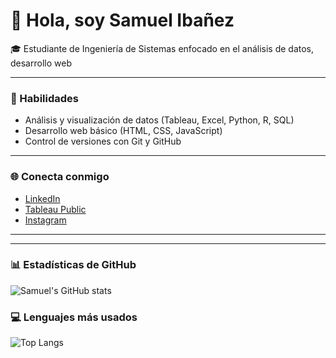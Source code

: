 # 👋 Hola, soy Samuel Ibañez

🎓 Estudiante de Ingeniería de Sistemas enfocado en el análisis de datos, desarrollo web

---

### 🧠 Habilidades
- Análisis y visualización de datos (Tableau, Excel, Python, R, SQL)
- Desarrollo web básico (HTML, CSS, JavaScript)
- Control de versiones con Git y GitHub

---


### 🌐 Conecta conmigo
- [LinkedIn](https://www.linkedin.com/in/samuel-esteban-ibañez-zarate-7a7269376)  
- [Tableau Public](https://public.tableau.com/app/profile/samuel.iba.ez/vizzes)  
- [Instagram](https://instagram.com/samoolp)

---

---

### 📊 Estadísticas de GitHub
![Samuel's GitHub stats](https://github-readme-stats.vercel.app/api?username=s4mooel&show_icons=true&theme=tokyonight)

### 💻 Lenguajes más usados
![Top Langs](https://github-readme-stats.vercel.app/api/top-langs/?username=s4mooel&layout=compact&theme=tokyonight)
